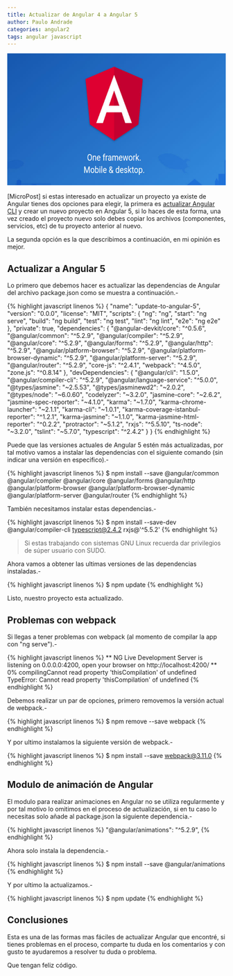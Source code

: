 ```yaml
---
title: Actualizar de Angular 4 a Angular 5
author: Paulo Andrade
categories: angular2
tags: angular javascript
---
```


![Angular](/img/angular2.jpg)

[MicroPost] si estas interesado en actualizar un proyecto ya existe de Angular tienes dos opciones para elegir, la primera es [actualizar Angular CLI](http://blog.codeando.org/articulos/actualizar-angular-cli-y-crear-proyecto-para-angular-5.html) y crear un nuevo proyecto en Angular 5, si lo haces de esta forma, una vez creado el proyecto nuevo solo debes copiar los archivos (componentes, servicios, etc) de tu proyecto anterior al nuevo.

La segunda opción es la que describimos a continuación, en mi opinión es mejor.

## Actualizar a Angular 5

Lo primero que debemos hacer es actualizar las dependencias de Angular del archivo package.json como se muestra a continuación.-

<ins class="adsbygoogle"
     style="display:block; text-align:center;"
     data-ad-layout="in-article"
     data-ad-format="fluid"
     data-ad-client="ca-pub-0593566584451788"
     data-ad-slot="1426664336"></ins>
<script>
     (adsbygoogle = window.adsbygoogle || []).push({});
</script>

{% highlight javascript linenos %}
{
    "name": "update-to-angular-5",
    "version": "0.0.0",
    "license": "MIT",
    "scripts": {
        "ng": "ng",
        "start": "ng serve",
        "build": "ng build",
        "test": "ng test",
        "lint": "ng lint",
        "e2e": "ng e2e"
    },
    "private": true,
    "dependencies": {
        "@angular-devkit/core": "^0.5.6",
        "@angular/common": "^5.2.9",
        "@angular/compiler": "^5.2.9",
        "@angular/core": "^5.2.9",
        "@angular/forms": "^5.2.9",
        "@angular/http": "^5.2.9",
        "@angular/platform-browser": "^5.2.9",
        "@angular/platform-browser-dynamic": "^5.2.9",
        "@angular/platform-server": "^5.2.9",
        "@angular/router": "^5.2.9",
        "core-js": "^2.4.1",
        "webpack": "^4.5.0",
        "zone.js": "^0.8.14"
    },
    "devDependencies": {
        "@angular/cli": "1.5.0",
        "@angular/compiler-cli": "^5.2.9",
        "@angular/language-service": "^5.0.0",
        "@types/jasmine": "~2.5.53",
        "@types/jasminewd2": "~2.0.2",
        "@types/node": "~6.0.60",
        "codelyzer": "~3.2.0",
        "jasmine-core": "~2.6.2",
        "jasmine-spec-reporter": "~4.1.0",
        "karma": "~1.7.0",
        "karma-chrome-launcher": "~2.1.1",
        "karma-cli": "~1.0.1",
        "karma-coverage-istanbul-reporter": "^1.2.1",
        "karma-jasmine": "~1.1.0",
        "karma-jasmine-html-reporter": "^0.2.2",
        "protractor": "~5.1.2",
        "rxjs": "^5.5.10",
        "ts-node": "~3.2.0",
        "tslint": "~5.7.0",
        "typescript": "^2.4.2"
    }
}
{% endhighlight %}

Puede que las versiones actuales de Angular 5 estén más actualizadas, por tal motivo vamos a instalar las dependencias con el siguiente comando (sin indicar una versión en especifico).-

{% highlight javascript linenos %}
$ npm install --save @angular/common @angular/compiler @angular/core @angular/forms @angular/http @angular/platform-browser @angular/platform-browser-dynamic @angular/platform-server @angular/router
{% endhighlight %}

También necesitamos instalar estas dependencias.-

{% highlight javascript linenos %}
$ npm install --save-dev @angular/compiler-cli typescript@2.4.2 rxjs@'^5.5.2'
{% endhighlight %}

> Si estas trabajando con sistemas GNU Linux recuerda dar privilegios de súper usuario con SUDO.

Ahora vamos a obtener las ultimas versiones de las dependencias instaladas.-

{% highlight javascript linenos %}
$ npm update
{% endhighlight %}

Listo, nuestro proyecto esta actualizado.

## Problemas con webpack
Si llegas a tener problemas con webpack (al momento de compilar la app con "ng serve").-

{% highlight javascript linenos %}
** NG Live Development Server is listening on 0.0.0.0:4200, open your browser on http://localhost:4200/ **
  0% compilingCannot read property 'thisCompilation' of undefined
TypeError: Cannot read property 'thisCompilation' of undefined
{% endhighlight %}

Debemos realizar un par de opciones, primero removemos la versión actual de webpack.-

{% highlight javascript linenos %}
$ npm remove --save webpack
{% endhighlight %}

Y por ultimo instalamos la siguiente versión de webpack.-

{% highlight javascript linenos %}
$ npm install --save webpack@3.11.0
{% endhighlight %}

## Modulo de animación de Angular

El modulo para realizar animaciones en Angular no se utiliza regularmente y por tal motivo lo omitimos en el proceso de actualización, si en tu caso lo necesitas solo añade al package.json la siguiente dependencia.-

{% highlight javascript linenos %}
"@angular/animations": "^5.2.9",
{% endhighlight %}

Ahora solo instala la dependencia.-

{% highlight javascript linenos %}
$ npm install --save @angular/animations
{% endhighlight %}

Y por ultimo la actualizamos.-

{% highlight javascript linenos %}
$ npm update
{% endhighlight %}

## Conclusiones

Esta es una de las formas  mas fáciles de actualizar Angular que encontré, si tienes problemas en el proceso, comparte tu duda en los comentarios y con gusto te ayudaremos a resolver tu duda o problema.

Que tengan feliz código.